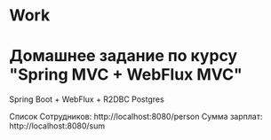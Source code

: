 # Work
# Домашнее задание по курсу "Spring MVC + WebFlux MVC"

Spring Boot + WebFlux + R2DBC Postgres

Список Сотрудников:
http://localhost:8080/person
Сумма зарплат:
http://localhost:8080/sum
